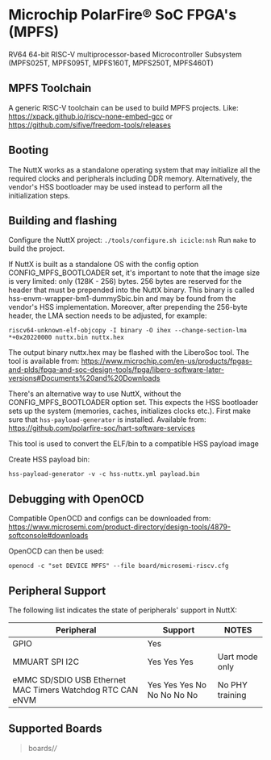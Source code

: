 # Microchip PolarFire® SoC FPGA's (MPFS)

RV64 64-bit RISC-V multiprocessor-based Microcontroller Subsystem
(MPFS025T, MPFS095T, MPFS160T, MPFS250T, MPFS460T)

## MPFS Toolchain

A generic RISC-V toolchain can be used to build MPFS projects. Like:
<https://xpack.github.io/riscv-none-embed-gcc> or
<https://github.com/sifive/freedom-tools/releases>

## Booting

The NuttX works as a standalone operating system that may initialize all
the required clocks and peripherals including DDR memory. Alternatively,
the vendor's HSS bootloader may be used instead to perform all the
initialization steps.

## Building and flashing

Configure the NuttX project: `./tools/configure.sh icicle:nsh` Run
`make` to build the project.

If NuttX is built as a standalone OS with the config option
CONFIG\_MPFS\_BOOTLOADER set, it's important to note that the image size
is very limited: only (128K - 256) bytes. 256 bytes are reserved for the
header that must be prepended into the NuttX binary. This binary is
called hss-envm-wrapper-bm1-dummySbic.bin and may be found from the
vendor's HSS implementation. Moreover, after prepending the 256-byte
header, the LMA section needs to be adjusted, for example:

    riscv64-unknown-elf-objcopy -I binary -O ihex --change-section-lma *+0x20220000 nuttx.bin nuttx.hex

The output binary nuttx.hex may be flashed with the LiberoSoc tool. The
tool is available from:
<https://www.microchip.com/en-us/products/fpgas-and-plds/fpga-and-soc-design-tools/fpga/libero-software-later-versions#Documents%20and%20Downloads>

There's an alternative way to use NuttX, without the
CONFIG\_MPFS\_BOOTLOADER option set. This expects the HSS bootloader
sets up the system (memories, caches, initializes clocks etc.). First
make sure that `hss-payload-generator` is installed. Available from:
<https://github.com/polarfire-soc/hart-software-services>

This tool is used to convert the ELF/bin to a compatible HSS payload
image

Create HSS payload bin:

    hss-payload-generator -v -c hss-nuttx.yml payload.bin

## Debugging with OpenOCD

Compatible OpenOCD and configs can be downloaded from:
<https://www.microsemi.com/product-directory/design-tools/4879-softconsole#downloads>

OpenOCD can then be used:

    openocd -c "set DEVICE MPFS" --file board/microsemi-riscv.cfg

## Peripheral Support

The following list indicates the state of peripherals' support in NuttX:

| Peripheral                                                 | Support                    | NOTES           |
| ---------------------------------------------------------- | -------------------------- | --------------- |
| GPIO                                                       | Yes                        |                 |
| MMUART SPI I2C                                             | Yes Yes Yes                | Uart mode only  |
| eMMC SD/SDIO USB Ethernet MAC Timers Watchdog RTC CAN eNVM | Yes Yes Yes No No No No No | No PHY training |

## Supported Boards

> boards/*/*
